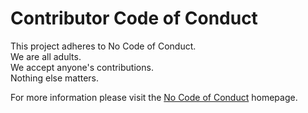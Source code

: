 # Contributor Code of Conduct

This project adheres to No Code of Conduct.  
We are all adults.  
We accept anyone's contributions.  
Nothing else matters.

For more information please visit the [No Code of Conduct](https://github.com/domgetter/NCoC) homepage.
